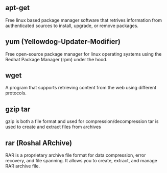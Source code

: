## apt-get
Free linux based package manager software that retrives information from authenticated sources to install, upgrade, or remove packages.

## yum (Yellowdog-Updater-Modifier)
 Free open-source package manager for linux operating systems using the Redhat Package Manager (rpm) under the hood.

## wget
A program that supports retrieving content from the web using different protocols.

## gzip tar
gzip is both a file format and used for compression/decompression
tar is used to create and extract files from archives

## rar (Roshal ARchive)
RAR  is a proprietary archive file format for data compression, error recovery, and file spanning. It allows you to create, extract, and manage RAR archive file.
